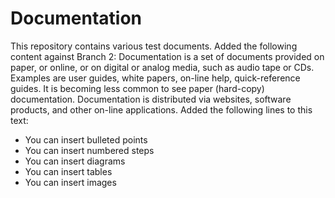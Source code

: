 # Documentation
This repository contains various test documents.
Added the following content against Branch 2:
Documentation is a set of documents provided on paper, or online, or on digital or analog media, such as audio tape or CDs. 
Examples are user guides, white papers, on-line help, quick-reference guides. It is becoming less common to see paper (hard-copy) documentation. Documentation is distributed via websites, software products, and other on-line applications.
Added the following lines to this text:
- You can insert bulleted points
- You can insert numbered steps
- You can insert diagrams
- You can insert tables
- You can insert images

